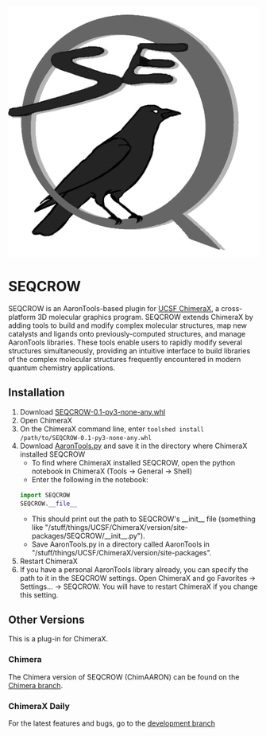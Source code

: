 ![SEQCROW](SEQCROW.png)
# SEQCROW
SEQCROW is an AaronTools-based plugin for <a href="https://www.cgl.ucsf.edu/chimerax/" target="_blank">UCSF ChimeraX</a>, a cross-platform 3D molecular graphics program.
SEQCROW extends ChimeraX by adding tools to build and modify complex molecular structures, map new catalysts and ligands onto previously-computed structures, and manage AaronTools libraries.
These tools enable users to rapidly modify several structures simultaneously, providing an intuitive interface to build libraries of the complex molecular structures frequently encountered in modern quantum chemistry applications.

## Installation
1. Download <a href="https://github.com/QChASM/ChimAARON/raw/master/dist/SEQCROW-0.1-py3-none-any.whl" target="_blank">SEQCROW-0.1-py3-none-any.whl</a>
2. Open ChimeraX
3. On the ChimeraX command line, enter `toolshed install /path/to/SEQCROW-0.1-py3-none-any.whl`
4. Download [AaronTools.py](https://github.com/QChASM/AaronTools.py/archive/master.zip) and save it in the directory where ChimeraX installed SEQCROW
   * To find where ChimeraX installed SEQCROW, open the python notebook in ChimeraX (Tools &rarr; General &rarr; Shell)
   * Enter the following in the notebook:
   ```python
   import SEQCROW
   SEQCROW.__file__
   ```
   * This should print out the path to SEQCROW's \_\_init\_\_ file (something like "/stuff/things/UCSF/ChimeraX/version/site-packages/SEQCROW/\_\_init\_\_.py").
   * Save AaronTools.py in a directory called AaronTools in "/stuff/things/UCSF/ChimeraX/version/site-packages".
5. Restart ChimeraX
6. If you have a personal AaronTools library already, you can specify the path to it in the SEQCROW settings. Open ChimeraX and go Favorites &rarr; Settings... &rarr; SEQCROW. You will have to restart ChimeraX if you change this setting. 

## Other Versions
This is a plug-in for ChimeraX.

### Chimera
The Chimera version of SEQCROW (ChimAARON) can be found on the [Chimera branch](https://github.com/QChASM/ChimAARON/tree/Chimera).

### ChimeraX Daily
For the latest features and bugs, go to the [development branch](https://github.com/QChASM/ChimAARON/tree/dev)
